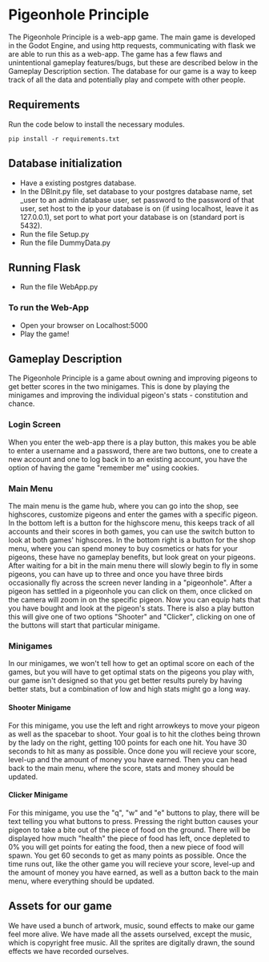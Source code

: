 # Pigeonhole Principle
The Pigeonhole Principle is a web-app game. The main game is developed in the Godot Engine, and using http requests, communicating with flask we are able to run this as a web-app.
The game has a few flaws and unintentional gameplay features/bugs, but these are described below in the Gameplay Description section.
The database for our game is a way to keep track of all the data and potentially play and compete with other people.

## Requirements
Run the code below to install the necessary modules.

    pip install -r requirements.txt

## Database initialization
 - Have a existing postgres database.
 - In the DBInit.py file, set database to your postgres database name, set _user to an admin database user, set password to the password of that user, set host to the ip your database is on (if using localhost, leave it as 127.0.0.1), set port to what port your database is on (standard port is 5432).
 - Run the file Setup.py
 - Run the file DummyData.py

## Running Flask
 - Run the file WebApp.py

### To run the Web-App
 - Open your browser on Localhost:5000
 - Play the game!

## Gameplay Description
The Pigeonhole Principle is a game about owning and improving pigeons to get better scores in the two minigames.
This is done by playing the minigames and improving the individual pigeon's stats - constitution and chance.

### Login Screen
When you enter the web-app there is a play button, this makes you be able to enter a username and a password, there are two buttons, one to create a new account and one to log back in to an existing account, you have the option of having the game "remember me" using cookies. 

### Main Menu
The main menu is the game hub, where you can go into the shop, see highscores, customize pigeons and enter the games with a specific pigeon.
In the bottom left is a button for the highscore menu, this keeps track of all accounts and their scores in both games, you can use the switch button to look at both games' highscores.
In the bottom right is a button for the shop menu, where you can spend money to buy cosmetics or hats for your pigeons, these have no gameplay benefits, but look great on your pigeons.
After waiting for a bit in the main menu there will slowly begin to fly in some pigeons, you can have up to three and once you have three birds occasionally fly across the screen never landing in a "pigeonhole".
After a pigeon has settled in a pigeonhole you can click on them, once clicked on the camera will zoom in on the specific pigeon. Now you can equip hats that you have bought and look at the pigeon's stats.
There is also a play button this will give one of two options "Shooter" and "Clicker", clicking on one of the buttons will start that particular minigame.

### Minigames
In our minigames, we won't tell how to get an optimal score on each of the games, but you will have to get optimal stats on the pigeons you play with, our game isn't designed so that you get better results purely by having better stats, but a combination of low and high stats might go a long way.

#### Shooter Minigame
For this minigame, you use the left and right arrowkeys to move your pigeon as well as the spacebar to shoot.
Your goal is to hit the clothes being thrown by the lady on the right, getting 100 points for each one hit.
You have 30 seconds to hit as many as possible.
Once done you will recieve your score, level-up and the amount of money you have earned. Then you can head back to the main menu, where the score, stats and money should be updated.

#### Clicker Minigame
For this minigame, you use the "q", "w" and "e" buttons to play, there will be text telling you what buttons to press. 
Pressing the right button causes your pigeon to take a bite out of the piece of food on the ground.
There will be displayed how much "health" the piece of food has left, once depleted to 0% you will get points for eating the food, then a new piece of food will spawn.
You get 60 seconds to get as many points as possible. 
Once the time runs out, like the other game you will recieve your score, level-up and the amount of money you have earned, as well as a button back to the main menu, where everything should be updated.

## Assets for our game
We have used a bunch of artwork, music, sound effects to make our game feel more alive.
We have made all the assets ourselved, except the music, which is copyright free music.
All the sprites are digitally drawn, the sound effects we have recorded ourselves.



